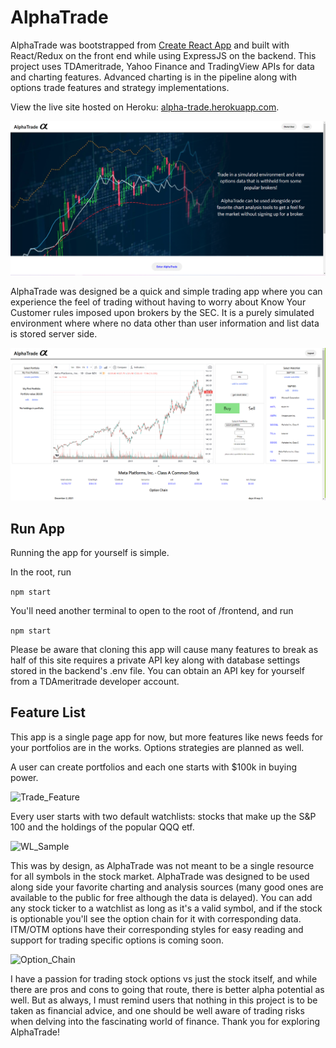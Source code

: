 # AlphaTrade

AlphaTrade was bootstrapped from [Create React App](https://github.com/facebook/create-react-app) and built with React/Redux on the front end while using ExpressJS on the backend. This project uses TDAmeritrade, Yahoo Finance and TradingView APIs for data and charting features. Advanced charting is in the pipeline along with options trade features and strategy implementations.

View the live site hosted on Heroku:  [alpha-trade.herokuapp.com](https://alpha-trade.herokuapp.com/).

![Splash_Page](https://raw.githubusercontent.com/flow-state-15/alpha_trade/main/resources/screenshots/splash_page.PNG)

AlphaTrade was designed be a quick and simple trading app where you can experience the feel of trading without having to worry about Know Your Customer rules imposed upon brokers by the SEC. It is a purely simulated environment where where no data other than user information and list data is stored server side.

![User_Page](https://raw.githubusercontent.com/flow-state-15/alpha_trade/main/resources/screenshots/user_page.PNG)

## Run App

Running the app for yourself is simple.

In the root, run

```npm start```

You'll need another terminal to open to the root of /frontend, and run

```npm start```

Please be aware that cloning this app will cause many features to break as half of this site requires a private API key along with database settings stored in the backend's .env file. You can obtain an API key for yourself from a TDAmeritrade developer account.

## Feature List

This app is a single page app for now, but more features like news feeds for your portfolios are in the works. Options strategies are planned as well.

A user can create portfolios and each one starts with $100k in buying power.

![Trade_Feature](https://raw.githubusercontent.com/flow-state-15/alpha_trade/main/resources/screenshots/trade_feature.PNG)

Every user starts with two default watchlists: stocks that make up the S&P 100 and the holdings of the popular QQQ etf.

![WL_Sample](https://raw.githubusercontent.com/flow-state-15/alpha_trade/main/resources/screenshots/wl_sample.PNG)

This was by design, as AlphaTrade was not meant to be a single resource for all symbols in the stock market. AlphaTrade was designed to be used along side your favorite charting and analysis sources (many good ones are available to the public for free although the data is delayed). You can add any stock ticker to a watchlist as long as it's a valid symbol, and if the stock is optionable you'll see the option chain for it with corresponding data. ITM/OTM options have their corresponding styles for easy reading and support for trading specific options is coming soon.

![Option_Chain](https://raw.githubusercontent.com/flow-state-15/alpha_trade/main/resources/screenshots/option_chain.PNG)

I have a passion for trading stock options vs just the stock itself, and while there are pros and cons to going that route, there is better alpha potential as well. But as always, I must remind users that nothing in this project is to be taken as financial advice, and one should be well aware of trading risks when delving into the fascinating world of finance. Thank you for exploring AlphaTrade!
